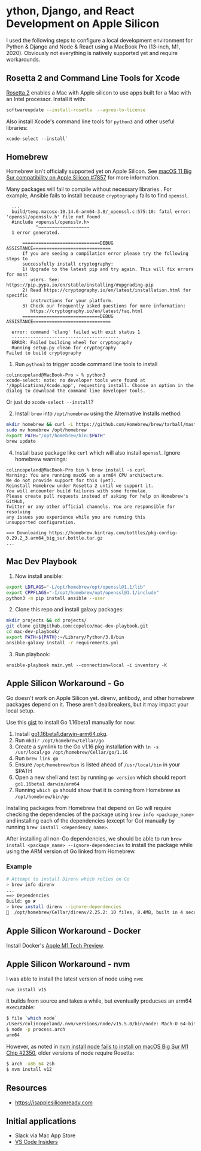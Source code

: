 # ython, Django, and React Development on Apple Silicon

I used the following steps to configure a local development environment for Python & Django and Node & React using a MacBook Pro (13-inch, M1, 2020). Obviously not everything is natively supported yet and require workarounds.


## Rosetta 2 and Command Line Tools for Xcode

[Rosetta 2](https://support.apple.com/en-us/HT211861) enables a Mac with Apple silicon to use apps built for a Mac with an Intel processor. Install it with:

```sh
softwareupdate --install-rosetta  --agree-to-license
```

Also install Xcode's command line tools for `python3` and other useful libraries:

```
xcode-select --install`
```


## Homebrew

Homebrew isn't officially supported yet on Apple Silicon. See [macOS 11 Big Sur compatibility on Apple Silicon #7857](https://github.com/Homebrew/brew/issues/7857) for more information.

Many packages will fail to compile without necessary libraries . For example, Ansible fails to install because ``cryptography`` fails to find `openssl`.

```
  ...
  build/temp.macosx-10.14.6-arm64-3.8/_openssl.c:575:10: fatal error: 'openssl/opensslv.h' file not found
  #include <openssl/opensslv.h>
           ^~~~~~~~~~~~~~~~~~~~
  1 error generated.
  
      =============================DEBUG ASSISTANCE=============================
      If you are seeing a compilation error please try the following steps to
      successfully install cryptography:
      1) Upgrade to the latest pip and try again. This will fix errors for most
         users. See: https://pip.pypa.io/en/stable/installing/#upgrading-pip
      2) Read https://cryptography.io/en/latest/installation.html for specific
         instructions for your platform.
      3) Check our frequently asked questions for more information:
         https://cryptography.io/en/latest/faq.html
      =============================DEBUG ASSISTANCE=============================
  
  error: command 'clang' failed with exit status 1
  ----------------------------------------
  ERROR: Failed building wheel for cryptography
  Running setup.py clean for cryptography
Failed to build cryptography
```

1. Run ``python3`` to trigger xcode command line tools to install

```
colincopeland@MacBook-Pro ~ % python3
xcode-select: note: no developer tools were found at '/Applications/Xcode.app', requesting install. Choose an option in the dialog to download the command line developer tools.
```

Or just do `xcode-select --install`?

2. Install ``brew`` into ``/opt/homebrew`` using the Alternative Installs method:

```sh
mkdir homebrew && curl -L https://github.com/Homebrew/brew/tarball/master | tar xz --strip 1 -C homebrew
sudo mv homebrew /opt/homebrew
export PATH="/opt/homebrew/bin:$PATH"
brew update
```

4. Install base package like `curl` which will also install `openssl`. Ignore homebrew warnings:

```
colincopeland@MacBook-Pro bin % brew install -s curl
Warning: You are running macOS on a arm64 CPU architecture.
We do not provide support for this (yet).
Reinstall Homebrew under Rosetta 2 until we support it.
You will encounter build failures with some formulae.
Please create pull requests instead of asking for help on Homebrew's GitHub,
Twitter or any other official channels. You are responsible for resolving
any issues you experience while you are running this
unsupported configuration.

==> Downloading https://homebrew.bintray.com/bottles/pkg-config-0.29.2_3.arm64_big_sur.bottle.tar.gz
...
```

## Mac Dev Playbook

1. Now install ansible:

```sh
export LDFLAGS="-L/opt/homebrew/opt/openssl@1.1/lib"
export CPPFLAGS="-I/opt/homebrew/opt/openssl@1.1/include"
python3 -m pip install ansible --user
```

2. Clone this repo and install galaxy packages:

```sh
mkdir projects && cd projects/
git clone git@github.com:copelco/mac-dev-playbook.git
cd mac-dev-playbook/
export PATH=${PATH}:~/Library/Python/3.8/bin
ansible-galaxy install -r requirements.yml
```

3. Run playbook:

```
ansible-playbook main.yml --connection=local -i inventory -K
```


## Apple Silicon Workaround - Go

Go doesn't work on Apple Silicon yet. direnv, antibody, and other homebrew packages depend on it. These aren't dealbreakers, but it may impact your local setup.

Use this [gist](https://gist.github.com/joseph-ravenwolfe/de8de3c0f79c4684eb4505c2d072d133) to install Go 1.16beta1 manually for now:


1. Install [go1.16beta1.darwin-arm64.pkg](https://golang.org/dl/#go1.16beta1).
2. Run `mkdir /opt/homebrew/Cellar/go`
3. Create a symlink to the Go v1.16 pkg installation with `ln -s /usr/local/go /opt/homebrew/Cellar/go/1.16`
4. Run `brew link go`
5. Ensure `/opt/homebrew/bin` is listed ahead of `/usr/local/bin` in your $PATH
6. Open a new shell and test by running `go version` which should report `go1.16beta1 darwin/arm64`
7. Running `which go` should show that it is coming from Homebrew as `/opt/homebrew/bin/go`

Installing packages from Homebrew that depend on Go will require checking the dependencies of the package using `brew info <package_name>` and installing each of the dependencies (except for Go) manually by running `brew install <dependency_name>`.

After installing all non-Go dependencies, we should be able to run `brew install <package_name> --ignore-dependencies` to install the package while using the ARM version of Go linked from Homebrew.


### Example

```sh
# Attempt to install Direnv which relies on Go
> brew info direnv
...
==> Dependencies
Build: go ✘
> brew install direnv --ignore-dependencies
🍺  /opt/homebrew/Cellar/direnv/2.25.2: 10 files, 8.4MB, built in 4 seconds
```


## Apple Silicon Workaround - Docker

Install Docker's [Apple M1 Tech Preview](https://docs.docker.com/docker-for-mac/apple-m1/).


## Apple Silicon Workaround - nvm

I was able to install the latest version of node using `nvm`:

```sh
nvm install v15
```

It builds from source and takes a while, but eventually producses an arm64 executable:

```sh
$ file `which node`
/Users/colincopeland/.nvm/versions/node/v15.5.0/bin/node: Mach-O 64-bit executable arm64
$ node -p process.arch
arm64
```

However, as noted in [nvm install node fails to install on macOS Big Sur M1 Chip #2350](https://github.com/nvm-sh/nvm/issues/2350), older versions of node require Rosetta:

```sh
$ arch -x86_64 zsh
$ nvm install v12
```


## Resources

* https://isapplesiliconready.com


## Initial applications

* Slack via Mac App Store
* [VS Code Insiders](https://code.visualstudio.com/insiders/)